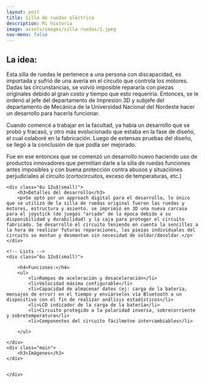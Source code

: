 ```yaml
---
layout: post
title: Silla de ruedas eléctrica
description: Mi historia
image: assets/images/silla ruedas/1.jpeg
nav-menu: false
---
```


<!-- Main -->
<div id="main" class="alt">

<!-- One -->
<section id="one">
	<div class="inner">

<!-- Content -->
<h2 id="content">La idea:</h2>
<p>Esta silla de ruedas le pertenece a una persona con discapacidad, es importada y sufrió de una avería en el circuito que controla los motores. Dadas las circunstancias, se volvió imposible repararla con piezas originales debido al gran costo y tiempo que esto requeriría. Entonces, se le ordenó al jefe del departamento de Impresión 3D y subjefe del departamento de Mecánica de la Universidad Nacional del Nordeste hacer un desarrollo para hacerla funcionar.</p>
<p>Cuando comencé a trabajar en la facultad, ya había un desarrollo que se probó y fracasó, y otro más evolucionado que estaba en la fase de diseño, el cual colaboré en la fabricación. Luego de extensas pruebas del diseño, se llegó a la conclusión de que podía ser mejorado.</p>
<p>Fue en ese entonces que se comenzó un desarrollo nuevo haciendo uso de productos innovadores que permitían darle a la silla de ruedas funciones antes imposibles y con buena
  protección contra abusos y situaciónes perjudiciales al circuito (cortocircuitos, exceso de temperaturas, etc.)</p>
<div class="row">
	
	<div class="6u 12u$(small)">
		<h3>Detalles del desarrollo</h3>
		<p>Se optó por un approach digital para el desarrollo, lo único que se utilizó de la silla de ruedas original fueron las ruedas y motores, estructura y asiento. se imprimió en 3D una nueva carcasa para el joystick (de juegos "arcade" de la época debido a su disponibilidad y durabilidad) y la caja para proteger el circuito fabricado. Se desarrolló el circuito teniendo en cuenta la sencillez a la hora de realizar futuras reparaciones, las piezas individuales del circuito se montan y desmontan sin necesidad de soldar/desoldar.</p>
	</div>
	
	<!-- Lists -->
	<div class="6u 12u$(small)">

		<h4>Funciones:</h4>
		<ul>
			<li>Rampas de aceleración y desaceleración</li>
			<li>Velocidad máxima configurable</li>
			<li>Capacidad de almacenar datos (ej: carga de la batería, mensajes de error) en el tiempo y enviárselos vía Bluetooth a un dispositivo con el fin de realizar análisis estadísticos</li>
			<li>LCD indicador de la carga de la batería</li>
			<li>Circuito protegido a la polaridad inversa, sobrecorriente y sobretemperatura</li>
			<li>Componentes del circuito fácilmetne intercambiables</li>
			
		</ul>

	</div>
	<div class="main">
		<h3>Imágenes</h3>
	</div>
<div class="box alt">
	<div class="row 50% uniform">
		<div class="4u"><span class="image fit"><img src="https://cristianbassan.github.io/portfolio/assets/images/silla ruedas/9.jpeg" alt="" /></span></div>
		<div class="4u"><span class="image fit"><img src="https://cristianbassan.github.io/portfolio/assets/images/silla ruedas/10.gif" alt="" /></span></div>
		<div class="4u$"><span class="image fit"><img src="https://cristianbassan.github.io/portfolio/assets/images/silla ruedas/1.jpeg" alt="" /></span></div>
		<div class="4u"><span class="image fit"><img src="https://cristianbassan.github.io/portfolio/assets/images/silla ruedas/3.jpeg" alt="" /></span></div>
		<div class="4u"><span class="image fit"><img src="https://cristianbassan.github.io/portfolio/assets/images/silla ruedas/6.jpeg" alt="" /></span></div>
		<div class="4u$"><span class="image fit"><img src="https://cristianbassan.github.io/portfolio/assets/images/silla ruedas/8.jpeg" alt="" /></span></div>
		<div class="4u"><span class="image fit"><img src="https://cristianbassan.github.io/portfolio/assets/images/silla ruedas/7.jpeg" alt="" /></span></div>
		<div class="4u"><span class="image fit"><img src="https://cristianbassan.github.io/portfolio/assets/images/silla ruedas/4.jpeg" alt="" /></span></div>
		<div class="4u$"><span class="image fit"><img src="https://cristianbassan.github.io/portfolio/assets/images/silla ruedas/5.gif" alt="" /></span></div>
		
		
	</div>
</div>
<!-- 	AAAAAAAAAAAAAAAAAAAAAAAAAAAAAAAAAAAAAAAAAAAAAAAAAAAAAAAAAAAA -->
	
</div>


</div> 
